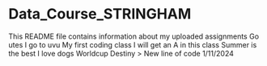 # Data_Course_STRINGHAM
This README file contains information about my uploaded assignments
Go utes
I go to uvu
My first coding class
I will get an A in this class
Summer is the best
I love dogs
Worldcup
Destiny >
New line of code 1/11/2024